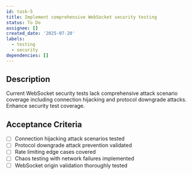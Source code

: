 ```yaml
---
id: task-5
title: Implement comprehensive WebSocket security testing
status: To Do
assignee: []
created_date: '2025-07-20'
labels:
  - testing
  - security
dependencies: []
---
```


## Description

Current WebSocket security tests lack comprehensive attack scenario coverage including connection hijacking and protocol downgrade attacks. Enhance security test coverage.

## Acceptance Criteria

- [ ] Connection hijacking attack scenarios tested
- [ ] Protocol downgrade attack prevention validated
- [ ] Rate limiting edge cases covered
- [ ] Chaos testing with network failures implemented
- [ ] WebSocket origin validation thoroughly tested

